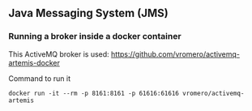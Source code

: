 
## Java Messaging System (JMS)


### Running a broker inside a docker container

This ActiveMQ broker is used: 
https://github.com/vromero/activemq-artemis-docker

Command to run it

```
docker run -it --rm -p 8161:8161 -p 61616:61616 vromero/activemq-artemis
```



